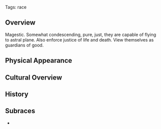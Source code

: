 Tags: race

## Overview

Magestic. Somewhat condescending, pure, just, they are capable of flying to astral plane. Also enforce justice of life and death. View themselves as guardians of good.

## Physical Appearance



## Cultural Overview



## History



## Subraces

- 